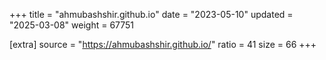 +++
title = "ahmubashshir.github.io"
date = "2023-05-10"
updated = "2025-03-08"
weight = 67751

[extra]
source = "https://ahmubashshir.github.io/"
ratio = 41
size = 66
+++
